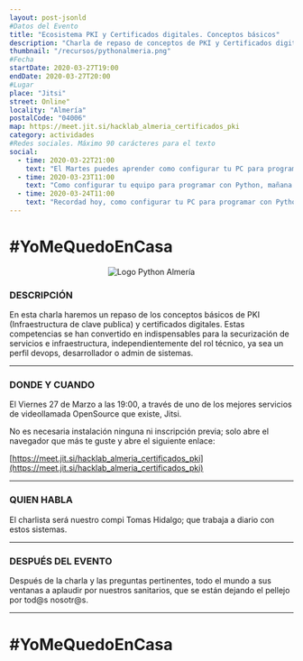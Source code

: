 ```yaml
---
layout: post-jsonld
#Datos del Evento
title: "Ecosistema PKI y Certificados digitales. Conceptos básicos"
description: "Charla de repaso de conceptos de PKI y Certificados digitales"
thumbnail: "/recursos/pythonalmeria.png"
#Fecha
startDate: 2020-03-27T19:00
endDate: 2020-03-27T20:00
#Lugar
place: "Jitsi"
street: Online"
locality: "Almería"
postalCode: "04006"
map: https://meet.jit.si/hacklab_almeria_certificados_pki
category: actividades
#Redes sociales. Máximo 90 carácteres para el texto
social:
  - time: 2020-03-22T21:00
    text: "El Martes puedes aprender como configurar tu PC para programar con Python"
  - time: 2020-03-23T11:00
    text: "Como configurar tu equipo para programar con Python, mañana a las 19:00"	
  - time: 2020-03-24T11:00
    text: "Recordad hoy, como configurar tu PC para programar con Python"
---
```


# #YoMeQuedoEnCasa

<center><img src="https://encrypted-tbn0.gstatic.com/images?q=tbn%3AANd9GcRJ4ufyEqIwyGwEx1vC5T1b-iYCH7D9g6F3ZZ5pwfxMHFR4bbNm" alt="Logo Python Almería"></center>

### DESCRIPCIÓN

En esta charla haremos un repaso de los conceptos básicos de PKI (Infraestructura de clave publica) y certificados digitales.
Estas competencias se han convertido en indispensables para la securización de servicios e infraestructura, independientemente del rol técnico, ya sea un perfil devops, desarrollador o admin de sistemas.


---

### DONDE Y CUANDO

El Viernes 27 de Marzo a las 19:00, a través de uno de los mejores servicios de videollamada OpenSource que existe, Jitsi.

No es necesaria instalación ninguna ni inscripción previa; solo abre el navegador que más te guste y abre el siguiente enlace:

[https://meet.jit.si/hacklab_almeria_certificados_pki](https://meet.jit.si/hacklab_almeria_certificados_pki)

---

### QUIEN HABLA

El charlista será nuestro compi Tomas Hidalgo; que trabaja a diario con estos sistemas.

---

### DESPUÉS DEL EVENTO

Después de la charla y las preguntas pertinentes, todo el mundo a sus ventanas a aplaudir por nuestros sanitarios, que se están dejando el pellejo por tod@s nosotr@s.

---

# #YoMeQuedoEnCasa
